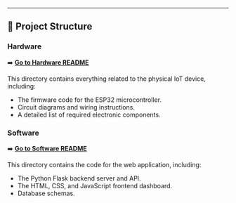 

---

## 📂 Project Structure

### Hardware
➡️ **[Go to Hardware README](./hardware/readme.md)**

This directory contains everything related to the physical IoT device, including:
* The firmware code for the ESP32 microcontroller.
* Circuit diagrams and wiring instructions.
* A detailed list of required electronic components.

### Software
➡️ **[Go to Software README](./software/README.md)**

This directory contains the code for the web application, including:
* The Python Flask backend server and API.
* The HTML, CSS, and JavaScript frontend dashboard.
* Database schemas.
